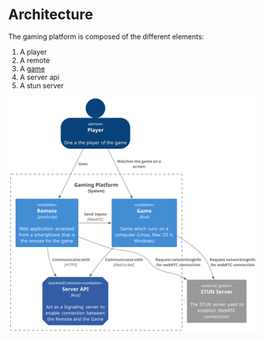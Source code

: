 # Architecture

The gaming platform is composed of the different elements:

1. A player
2. A remote
3. A [game](documentation/game.md)
4. A server api
5. A stun server

![](documentation/diagram/context.svg)
